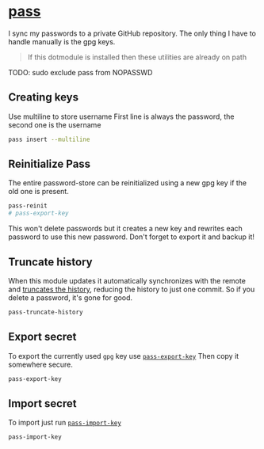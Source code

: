 # [pass](https://wiki.archlinux.org/index.php/Pass)

I sync my passwords to a private GitHub repository.
The only thing I have to handle manually is the gpg keys.

> If this dotmodule is installed then these utilities are already on path

TODO: sudo exclude pass from NOPASSWD

## Creating keys

Use multiline to store username
First line is always the password, the second one is the username

```sh
pass insert --multiline
```

## Reinitialize Pass

The entire password-store can be reinitialized using a new gpg key if the old
one is present.

```sh
pass-reinit
# pass-export-key
```

This won't delete passwords but it creates a new key and rewrites each
password to use this new password. Don't forget to export it and backup it!

## Truncate history

When this module updates it automatically synchronizes with the remote
and [truncates the history](./.pass/bin/pass-truncate-history), reducing the
history to just one commit. So if you delete a password, it's gone for good.

```sh
pass-truncate-history
```

## Export secret

To export the currently used `gpg` key use
[`pass-export-key`](./.pass/bin/pass-export-key)
Then copy it somewhere secure.

```sh
pass-export-key
```

## Import secret

To import just run [`pass-import-key`](./.pass/bin/pass-import-key)

```sh
pass-import-key
```
